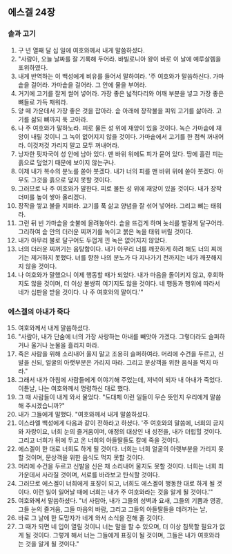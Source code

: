## 에스겔 24장

### 솥과 고기
1. 구 년 열째 달 십 일에 여호와께서 내게 말씀하셨다.
2. "사람아, 오늘 날짜를 잘 기록해 두어라. 바빌로니아 왕이 바로 이 날에 예루살렘을 포위하였다.
3. 내게 반역하는 이 백성에게 비유를 들어서 말하여라. '주 여호와가 말씀하신다. 가마솥을 걸어라. 가마솥을 걸어라. 그 안에 물을 부어라.
4. 거기에 고기를 잘게 썰어 넣어라. 가장 좋은 넓적다리와 어깨 부분을 넣고 가장 좋은 뼈들로 가득 채워라.
5. 양 떼 가운데서 가장 좋은 것을 잡아라. 솥 아래에 장작불을 피워 고기를 삶아라. 고기를 삶되 뼈까지 푹 고아라.
6. 나 주 여호와가 말하노라. 피로 물든 성 위에 재앙이 있을 것이다. 녹슨 가마솥에 재앙이 내릴 것이니 그 녹이 없어지지 않을 것이다. 가마솥에서 고기를 한 점씩 꺼내어라. 이것저것 가리지 말고 모두 꺼내어라.
7. 낭자한 핏자국이 성 안에 남아 있다. 맨 바위 위에도 피가 묻어 있다. 땅에 흘린 피는 흙으로 덮었기 때문에 보이지 않는구나.
8. 이제 내가 복수의 분노를 쏟아 붓겠다. 내가 너의 피를 맨 바위 위에 쏟아 붓겠다. 아무도 그것을 흙으로 덮지 못할 것이다.
9. 그러므로 나 주 여호와가 말한다. 피로 물든 성 위에 재앙이 있을 것이다. 내가 장작더미를 높이 쌓아 올리겠다.
10. 장작을 쌓고 불을 지펴라. 고기를 푹 삶고 양념을 잘 섞어 넣어라. 그리고 뼈는 태워라.
11. 그런 뒤 빈 가마솥을 숯불에 올려놓아라. 솥을 뜨겁게 하며 놋쇠를 벌겋게 달구어라. 그리하여 솥 안의 더러운 찌꺼기를 녹이고 붉은 녹을 태워 버릴 것이다.
12. 내가 아무리 불로 달구어도 두껍게 낀 녹은 없어지지 않았다.
13. 너의 더러운 찌꺼기는 음탕함이다. 내가 아무리 너를 깨끗하게 하려 해도 너의 찌꺼기는 제거하지 못했다. 너를 향한 나의 분노가 다 지나가기 전까지는 네가 깨끗해지지 않을 것이다.
14. 나 여호와가 말했으니 이제 행동할 때가 되었다. 내가 마음을 돌이키지 않고, 후회하지도 않을 것이며, 더 이상 불쌍히 여기지도 않을 것이다. 네 행동과 행위에 따라서 네가 심판을 받을 것이다. 나 주 여호와의 말이다.'"
### 에스겔의 아내가 죽다
15. 여호와께서 내게 말씀하셨다.
16. "사람아, 내가 단숨에 너의 가장 사랑하는 아내를 빼앗아 가겠다. 그렇더라도 슬퍼하거나 울거나 눈물을 흘리지 마라.
17. 죽은 사람을 위해 소리내어 울지 말고 조용히 슬퍼하여라. 머리에 수건을 두르고, 신발을 신되, 얼굴의 아랫부분은 가리지 마라. 그리고 문상객을 위한 음식을 먹지 마라."
18. 그래서 내가 아침에 사람들에게 이야기해 주었는데, 저녁이 되자 내 아내가 죽었다. 이튿날, 나는 여호와께서 명령하신 대로 했다.
19. 그 때 사람들이 내게 와서 물었다. "도대체 이런 일들이 무슨 뜻인지 우리에게 말씀해 주시겠습니까?"
20. 내가 그들에게 말했다. "여호와께서 내게 말씀하셨다.
21. 이스라엘 백성에게 다음과 같이 전하라고 하셨다. '주 여호와의 말씀에, 너희의 긍지와 자랑이요, 너희 눈의 즐거움이며, 애정의 대상인 내 성전을, 내가 더럽힐 것이다. 그리고 너희가 뒤에 두고 온 너희의 아들딸들도 칼에 죽을 것이다.
22. 에스겔이 한 대로 너희도 하게 될 것이다. 너희는 너희 얼굴의 아랫부분을 가리지 못할 것이며, 문상객을 위한 음식도 먹지 못할 것이다.
23. 머리에 수건을 두르고 신발을 신은 채 소리내어 울지도 못할 것이다. 너희는 너희 죄 가운데서 사라질 것이며, 서로를 바라보고 탄식할 것이다.
24. 그러므로 에스겔이 너희에게 표징이 되고, 너희도 에스겔이 행동한 대로 하게 될 것이다. 이런 일이 일어날 때에 너희는 내가 주 여호와라는 것을 알게 될 것이다.'"
25. 여호와께서 말씀하셨다. "너 사람아, 내가 그들의 성벽과 요새, 그들의 기쁨과 영광, 그들 눈의 즐거움, 그들 마음의 바람, 그리고 그들의 아들딸들을 데려가는 날,
26. 바로 그 날에 한 도망자가 네게 와서 소식을 전해 줄 것이다.
27. 그 때가 되면 네 입이 열릴 것이니 너는 말을 할 수 있으며, 더 이상 침묵할 필요가 없게 될 것이다. 그렇게 해서 너는 그들에게 표징이 될 것이며, 그들은 내가 여호와라는 것을 알게 될 것이다."